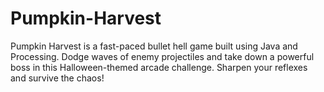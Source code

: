 # Pumpkin-Harvest
Pumpkin Harvest is a fast-paced bullet hell game built using Java and Processing. Dodge waves of enemy projectiles and take down a powerful boss in this Halloween-themed arcade challenge. Sharpen your reflexes and survive the chaos!
